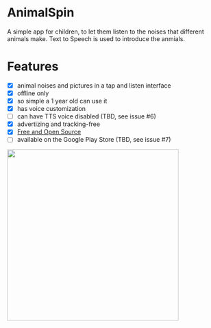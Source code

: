 # AnimalSpin

A simple app for children, to let them listen to the noises that different animals make. Text to Speech is used to introduce the anmials.

Features
========

- [x] animal noises and pictures in a tap and listen interface
- [x] offline only
- [x] so simple a 1 year old can use it
- [x] has voice customization
- [ ] can have TTS voice disabled (TBD, see issue #6)
- [x] advertizing and tracking-free
- [x] [Free and Open Source](https://www.gnu.org/philosophy/floss-and-foss.en.html)
- [ ] available on the Google Play Store (TBD, see issue #7)

<img src=".github/Screenshot_20221106_155222.png"  width="400"/>
